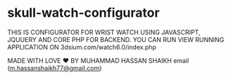# skull-watch-configurator
THIS IS CONFIGURATOR FOR WRIST WATCH USING JAVASCRIPT, JQUUERY AND CORE PHP FOR BACKEND. YOU CAN RUN VIEW RUNNING APPLICATION ON 3dsium.com/watch6.0/index.php

MADE WITH LOVE ❤ BY MUHAMMAD HASSAN SHAIKH email (m.hassanshaikh77@gmail.com)
